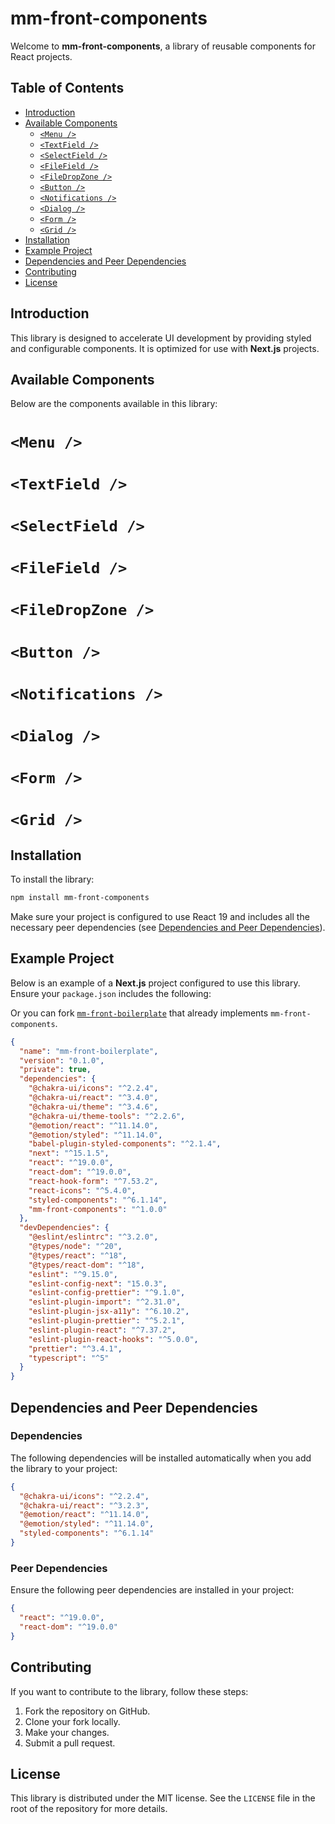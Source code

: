 # mm-front-components

Welcome to **mm-front-components**, a library of reusable components for React projects.

## Table of Contents

- [Introduction](#introduction)
- [Available Components](#available-components)
  - [`<Menu />`](#menu)
  - [`<TextField />`](#textfield)
  - [`<SelectField />`](#selectfield)
  - [`<FileField />`](#filefield)
  - [`<FileDropZone />`](#filedropzone)
  - [`<Button />`](#button)
  - [`<Notifications />`](#notifications)
  - [`<Dialog />`](#dialog)
  - [`<Form />`](#form)
  - [`<Grid />`](#grid)
- [Installation](#installation)
- [Example Project](#example-project)
- [Dependencies and Peer Dependencies](#dependencies-and-peer-dependencies)
- [Contributing](#contributing)
- [License](#license)

## Introduction

This library is designed to accelerate UI development by providing styled and configurable components. It is optimized for use with **Next.js** projects.

## Available Components

Below are the components available in this library:

<a id="menu"></a>

# `<Menu />`

<!-- Placeholder for the Menu README.md -->

<a id="textfield"></a>

# `<TextField />`

<!-- Placeholder for the TextField README.md -->

<a id="selectfield"></a>

# `<SelectField />`

<!-- Placeholder for the SelectField README.md -->

<a id="filefield"></a>

# `<FileField />`

<!-- Placeholder for the FileField README.md -->

<a id="filedropzone"></a>

# `<FileDropZone />`

<!-- Placeholder for the FileDropZone README.md -->

<a id="button"></a>

# `<Button />`

<!-- Placeholder for the Button README.md -->

<a id="notifications"></a>

# `<Notifications />`

<!-- Placeholder for the Notifications README.md -->

<a id="dialog"></a>

# `<Dialog />`

<!-- Placeholder for the Dialog README.md -->

<a id="form"></a>

# `<Form />`

<!-- Placeholder for the Form README.md -->

<a id="grid"></a>

# `<Grid />`

<!-- Placeholder for the Grid README.md -->

## Installation

To install the library:

```bash
npm install mm-front-components
```

Make sure your project is configured to use React 19 and includes all the necessary peer dependencies (see [Dependencies and Peer Dependencies](#dependencies-and-peer-dependencies)).

## Example Project

Below is an example of a **Next.js** project configured to use this library. Ensure your `package.json` includes the following:

Or you can fork [`mm-front-boilerplate`](https://github.com/joseiguti/mm-front-boilerplate) that already implements `mm-front-components`.

```json
{
  "name": "mm-front-boilerplate",
  "version": "0.1.0",
  "private": true,
  "dependencies": {
    "@chakra-ui/icons": "^2.2.4",
    "@chakra-ui/react": "^3.4.0",
    "@chakra-ui/theme": "^3.4.6",
    "@chakra-ui/theme-tools": "^2.2.6",
    "@emotion/react": "^11.14.0",
    "@emotion/styled": "^11.14.0",
    "babel-plugin-styled-components": "^2.1.4",
    "next": "^15.1.5",
    "react": "^19.0.0",
    "react-dom": "^19.0.0",
    "react-hook-form": "^7.53.2",
    "react-icons": "^5.4.0",
    "styled-components": "^6.1.14",
    "mm-front-components": "^1.0.0"
  },
  "devDependencies": {
    "@eslint/eslintrc": "^3.2.0",
    "@types/node": "^20",
    "@types/react": "^18",
    "@types/react-dom": "^18",
    "eslint": "^9.15.0",
    "eslint-config-next": "15.0.3",
    "eslint-config-prettier": "^9.1.0",
    "eslint-plugin-import": "^2.31.0",
    "eslint-plugin-jsx-a11y": "^6.10.2",
    "eslint-plugin-prettier": "^5.2.1",
    "eslint-plugin-react": "^7.37.2",
    "eslint-plugin-react-hooks": "^5.0.0",
    "prettier": "^3.4.1",
    "typescript": "^5"
  }
}
```

## Dependencies and Peer Dependencies

### Dependencies

The following dependencies will be installed automatically when you add the library to your project:

```json
{
  "@chakra-ui/icons": "^2.2.4",
  "@chakra-ui/react": "^3.2.3",
  "@emotion/react": "^11.14.0",
  "@emotion/styled": "^11.14.0",
  "styled-components": "^6.1.14"
}
```

### Peer Dependencies

Ensure the following peer dependencies are installed in your project:

```json
{
  "react": "^19.0.0",
  "react-dom": "^19.0.0"
}
```

## Contributing

If you want to contribute to the library, follow these steps:

1. Fork the repository on GitHub.
2. Clone your fork locally.
3. Make your changes.
4. Submit a pull request.

## License

This library is distributed under the MIT license. See the `LICENSE` file in the root of the repository for more details.

